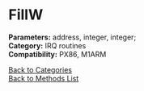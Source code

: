 # FillW

**Parameters:** address, integer, integer;  
**Category:** IRQ routines  
**Compatibility:** PX86, M1ARM  


[Back to Categories](../categories/irq_routines.md)  
[Back to Methods List](../../SUMMARY.md)
